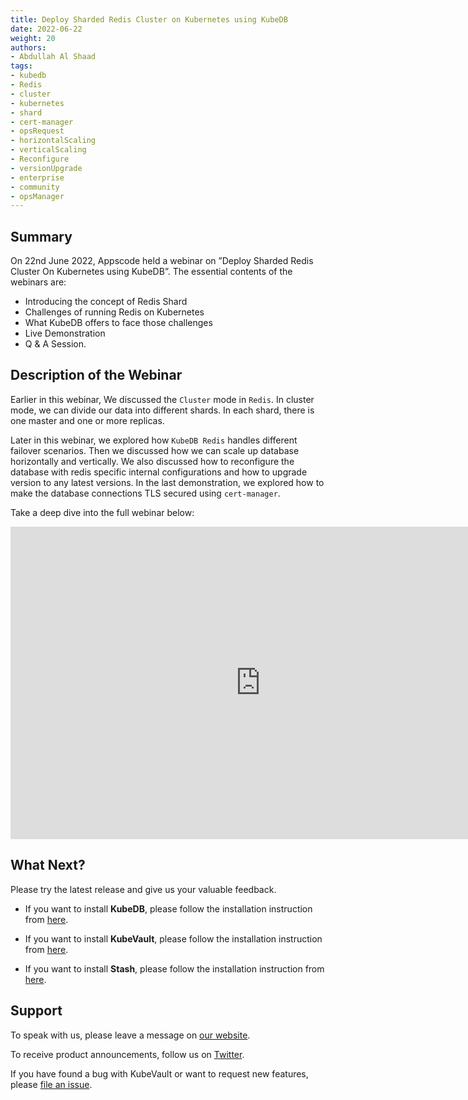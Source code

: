 ```yaml
---
title: Deploy Sharded Redis Cluster on Kubernetes using KubeDB
date: 2022-06-22
weight: 20
authors:
- Abdullah Al Shaad
tags:
- kubedb
- Redis
- cluster
- kubernetes
- shard
- cert-manager
- opsRequest
- horizontalScaling
- verticalScaling
- Reconfigure
- versionUpgrade
- enterprise
- community
- opsManager
---
```


## Summary

On 22nd June 2022, Appscode held a webinar on ”Deploy Sharded Redis Cluster On Kubernetes using KubeDB”. The essential contents of the webinars are:
- Introducing the concept of Redis Shard
- Challenges of running Redis on Kubernetes
- What KubeDB offers to face those challenges
- Live Demonstration
- Q & A Session.




## Description of the Webinar

Earlier in this webinar, We discussed the `Cluster` mode in `Redis`. In cluster mode, we can
divide our data into different shards. In each shard, there is one master and one or more replicas.


Later in this webinar, we explored how `KubeDB Redis` handles different failover scenarios. Then we 
discussed how we can scale up database horizontally and vertically. We also discussed how to reconfigure 
the database with redis specific internal configurations and how to upgrade version to any latest versions.
In the last demonstration, we explored how to make the database connections TLS secured using `cert-manager`.



Take a deep dive into the full webinar below:

<iframe width="800" height="500" src="https://www.youtube.com/watch?v=J7QI4EzuOVY" title="YouTube video player" frameborder="0" allow="accelerometer; autoplay; clipboard-write; encrypted-media; gyroscope; picture-in-picture" allowfullscreen></iframe>

## What Next?

Please try the latest release and give us your valuable feedback.

* If you want to install **KubeDB**, please follow the installation instruction from [here](https://kubedb.com/docs/v2021.12.21/welcome/).

* If you want to install **KubeVault**, please follow the installation instruction from [here](https://kubevault.com/docs/v2022.01.11/setup/).

* If you want to install **Stash**, please follow the installation instruction from [here](https://stash.run/docs/v2021.11.24/setup/).



## Support

To speak with us, please leave a message on [our website](https://appscode.com/contact/).

To receive product announcements, follow us on [Twitter](https://twitter.com/KubeVault).

If you have found a bug with KubeVault or want to request new features, please [file an issue](https://github.com/kubevault/project/issues/new).
